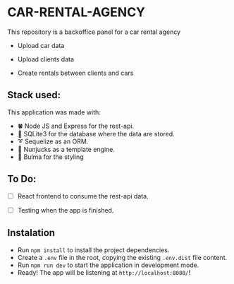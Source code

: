 # CAR-RENTAL-AGENCY

This repository is a backoffice panel for a car rental agency

* Upload car data

* Upload clients data

* Create rentals between clients and cars

## Stack used:
This application was made with:

* 🍀 Node JS and Express for the rest-api.
* 💾 SQLite3 for the database where the data are stored.
* ➰ Sequelize as an ORM.
* 🥋 Nunjucks as a template engine.
* 💇 Bulma for the styling

## To Do: 

- [ ] React frontend to consume the rest-api data.

- [ ] Testing when the app is finished.


## Instalation

- Run ```npm install``` to install the project dependencies.
- Create a ```.env``` file in the root, copying the existing ```.env.dist``` file content.
- Run ```npm run dev``` to start the application in development mode.
- Ready! The app will be listening at ```http://localhost:8080/```!  

